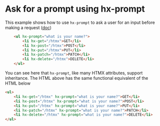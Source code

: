 # Ask for a prompt using hx-prompt

This example shows how to use `hx-prompt` to ask a user for an input before making a request ([doc](https://htmx.org/attributes/hx-prompt/))

```html
    <ul hx-prompt="what is your name?">
        <li hx-get="/htmx">GET</li>
        <li hx-post="/htmx">POST</li>
        <li hx-put="/htmx">PUT</li>
        <li hx-patch="/htmx">PATCH</li>
        <li hx-delete="/htmx">DELETE</li>
    </ul>
```

You can see here that `hx-prompt`, like many HTMX attributes, support inheritance. The HTML above has the same functional equivalent of the HTML below

```html
<ul>
    <li hx-get="/htmx" hx-prompt="what is your name?">GET</li>
    <li hx-post="/htmx" hx-prompt="what is your name?">POST</li>
    <li hx-put="/htmx" hx-prompt="what is your name?">PUT</li>
    <li hx-patch="/htmx" hx-prompt="what is your name?">PATCH</li>
    <li hx-delete="/htmx" hx-prompt="what is your name?">DELETE</li>
</ul>
```
